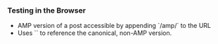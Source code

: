 ### Testing in the Browser

* <!-- .element: class="fragment" --> AMP version of a post accessible by appending `/amp/` to the URL
* <!-- .element: class="fragment" --> Uses `<link rel="canonical" />` to reference the canonical, non-AMP version.

